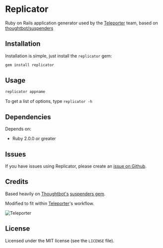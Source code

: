 # Replicator

Ruby on Rails application generator used by the [Teleporter](http://teleporter.io) team, based on [thoughtbot/suspenders](https://github.com/thoughtbot/suspenders)

## Installation

Installation is simple, just install the `replicator` gem:

```bash
gem install replicator
```

## Usage

```bash
replicator appname
```

To get a list of options, type `replicator -h`

## Dependencies

Depends on:

- Ruby 2.0.0 or greater

## Issues

If you have issues using Replicator, please create an [issue on Github](https://github.com/teleporter/replicator/issues).

## Credits

Based heavily on [Thoughtbot's](http://thoughtbot.com) [suspenders gem](https://github.com/thoughtbot/suspenders).

Modified to fit within [Teleporter](http://teleporter.io)'s workflow.

![Teleporter](http://f.cl.ly/items/2c0j3A311n1T3b201e0V/teleporter-400px-padded.png)

## License

Licensed under the MIT license (see the `LICENSE` file).
